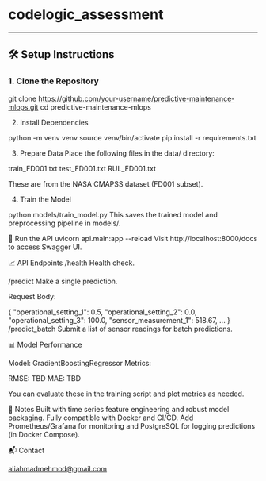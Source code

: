 # codelogic_assessment

---

## 🛠️ Setup Instructions

### 1. Clone the Repository


git clone https://github.com/your-username/predictive-maintenance-mlops.git
cd predictive-maintenance-mlops

2. Install Dependencies

python -m venv venv
source venv/bin/activate
pip install -r requirements.txt

3. Prepare Data
Place the following files in the data/ directory:

train_FD001.txt
test_FD001.txt
RUL_FD001.txt

These are from the NASA CMAPSS dataset (FD001 subset).

4. Train the Model

python models/train_model.py
This saves the trained model and preprocessing pipeline in models/.

🚀 Run the API
uvicorn api.main:app --reload
Visit http://localhost:8000/docs to access Swagger UI.

📈 API Endpoints
/health
Health check.

/predict
Make a single prediction.

Request Body:

{
  "operational_setting_1": 0.5,
  "operational_setting_2": 0.0,
  "operational_setting_3": 100.0,
  "sensor_measurement_1": 518.67,
  ...
}
/predict_batch
Submit a list of sensor readings for batch predictions.

📊 Model Performance

Model: GradientBoostingRegressor
Metrics:

RMSE: TBD
MAE: TBD

You can evaluate these in the training script and plot metrics as needed.

📌 Notes
Built with time series feature engineering and robust model packaging.
Fully compatible with Docker and CI/CD.
Add Prometheus/Grafana for monitoring and PostgreSQL for logging predictions (in Docker Compose).

📬 Contact

aliahmadmehmod@gmail.com
